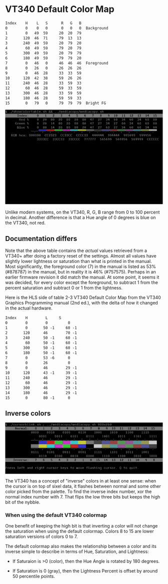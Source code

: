 # VT340 Default Color Map

```
Index	 H    L   S		 R   G   B
0      	 0    0   0		 0   0   0	Background
1      	 0   49  59		20  20  79 
2      	120  46  71		79  13  13 
3      	240  49  59		20  79  20			
4      	 60  49  59		79  20  79			
5      	300  49  59		20  79  79
6      	180  49  59		79  79  20
7      	 0   46   0		46  46  46	Foreground
8      	 0   26   0		26  26  26
9      	 0   46  28		33  33  59
10     	120  42  38		59  26  26
11     	240  46  28		33  59  33
12     	 60  46  28		59  33  59
13     	300  46  28		33  59  59
14     	180  46  28		59  59  33
15     	 0   79   0		79  79  79	Bright FG
```

<img src="showcolortable.png"/>

Unlike modern systems, on the VT340, R, G, B range from 0 to 100
percent in decimal. Another difference is that a Hue angle of 0
degrees is blue on the VT340, not red.

## Documentation differs

Note that the above table contains the _actual_ values retrieved from a
VT340+ after doing a factory reset of the settings. Almost all values
have slightly lower lightness or saturation than what is printed in
the manual. Most significantly, the foreground color (7) in the manual
is listed as 53% (#878787) in the manual, but in reality it is 46%
(#757575). Perhaps in an earlier firmware revision it did match the
manual. At some point, it seems it was decided, for every color except
the foreground, to subtract 1 from the percent saturation and subtract
0 or 1 from the lightness. 

Here is the HLS side of table 2-3 VT340 Default Color Map from the
VT340 Graphics Programming manual (2nd ed.), with the delta of how it
changed in the actual hardware.

```
Index	 H   	  L	    S
0      	 0   	  0         0
1      	 0   	 50 -1     60 -1
2      	120  	 46        70 -1
3      	240  	 50 -1     60 -1
4      	 60  	 50 -1     60 -1
5      	300  	 50 -1     60 -1
6      	180  	 50 -1     60 -1
7      	 0   	 53 -6      0
8      	 0   	 26         0
9      	 0   	 46        29 -1
10     	120  	 43 -1     39 -1
11     	240  	 46        29 -1
12     	 60  	 46        29 -1
13     	300  	 46        29 -1
14     	180  	 46        29 -1
15     	 0   	 80 -1      0
```

## Inverse colors

<img src="cursorblink.png" align="center"/>

The VT340 has a concept of "inverse" colors in at least one sense:
when the cursor is on top of sixel data, it flashes between normal and
some other color picked from the palette. To find the inverse index
number, xor the normal index number with 7. That flips the low three
bits but keeps the high bit of the nybble.

### When using the default VT340 colormap

One benefit of keeping the high bit is that inverting a color will not
change the saturation when using the default colormap. Colors 8 to 15
are lower saturation versions of colors 0 to 7.

The default colormap also makes the relationship between a color and
its inverse simple to describe in terms of Hue, Saturation, and
Lightness:

* If Saturaion is >0 (color), then the Hue Angle is rotated by 180
  degrees.

* If Saturation is 0 (gray), then the Lightness Percent is offset by
  around 50 percentile points.


